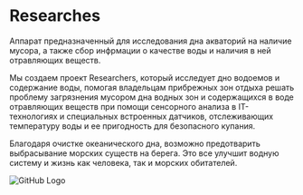 # Researches
Аппарат предназначенный для исследования дна акваторий на наличие мусора, а также сбор инфрмации о качестве воды и наличия в ней отравляющих веществ.

Мы создаем проект Researchers, который исследует дно водоемов и содержание воды, помогая владельцам прибрежных зон отдыха решать проблему загрязнения мусором дна водных зон и содержащихся в воде отравляющих веществ при помощи сенсорного анализа в IT-технологиях и специальных встроенных датчиков, отслеживающих температуру воды и ее пригодность для безопасного купания.

Благодаря очистке океанического дна, возможно предотварить выбрасывание морских существ на берега. Это все улучшит водную систему и жизнь как человека, так и морских обитателей.

![GitHub Logo](https://rae.ru/fs/i/2014/12-3/dem1_opt.jpeg)
